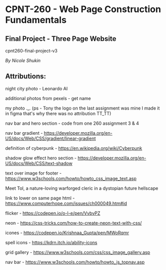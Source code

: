# CPNT-260 - Web Page Construction Fundamentals

## Final Project - Three Page Website
 cpnt260-final-project-v3

*By Nicole Shukin*

## Attributions:

night city photo - Leonardo AI

additional photos from pexels - get name

my photo ._.
(ps - Tony the logo on the last assignment was mine I made it in figma that's why there was no attribution TT_TT)

nav bar and hero section - code from one 260 assignment 3 & 4

nav bar gradient - https://developer.mozilla.org/en-US/docs/Web/CSS/gradient/linear-gradient

definition of cyberpunk - https://en.wikipedia.org/wiki/Cyberpunk

shadow glow effect hero section - https://developer.mozilla.org/en-US/docs/Web/CSS/text-shadow

text over image for footer - https://www.w3schools.com/howto/howto_css_image_text.asp


Meet Tol, a nature-loving warforged cleric in a dystopian future hellscape

link to lower on same page html - https://www.computerhope.com/issues/ch000049.htm#id

flicker - https://codepen.io/o-l-e/pen/VvbvPZ

neon - https://css-tricks.com/how-to-create-neon-text-with-css/

icones - https://codepen.io/Krishnaa_Gupta/pen/MWoRqmr

spell icons - https://kdrn.itch.io/ability-icons

grid gallery - https://www.w3schools.com/css/css_image_gallery.asp

nav bar - https://www.w3schools.com/howto/howto_js_topnav.asp